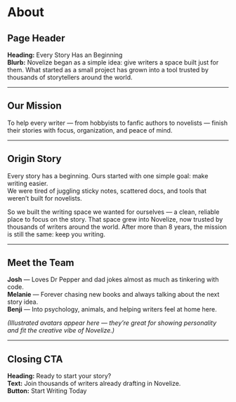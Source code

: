 # About

## Page Header
**Heading:** Every Story Has an Beginning  
**Blurb:** Novelize began as a simple idea: give writers a space built just for them. What started as a small project has grown into a tool trusted by thousands of storytellers around the world.

---

## Our Mission
To help every writer — from hobbyists to fanfic authors to novelists — finish their stories with focus, organization, and peace of mind.

---

## Origin Story
Every story has a beginning. Ours started with one simple goal: make writing easier.  
We were tired of juggling sticky notes, scattered docs, and tools that weren’t built for novelists.  

So we built the writing space we wanted for ourselves — a clean, reliable place to focus on the story. That space grew into Novelize, now trusted by thousands of writers around the world. After more than 8 years, the mission is still the same: keep you writing.

---

## Meet the Team

**Josh** — Loves Dr Pepper and dad jokes almost as much as tinkering with code.  
**Melanie** — Forever chasing new books and always talking about the next story idea.  
**Benji** — Into psychology, animals, and helping writers feel at home here.  

*(Illustrated avatars appear here — they’re great for showing personality and fit the creative vibe of Novelize.)*

---

## Closing CTA

**Heading:** Ready to start your story?  
**Text:** Join thousands of writers already drafting in Novelize.  
**Button:** Start Writing Today